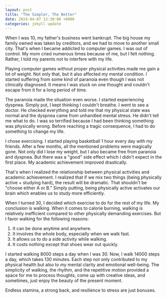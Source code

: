 ```yaml
---
layout: post
title: "The Simpler, The Better"
date: 2024-04-07 13:30:00 +0900
categories: jekyll update
---
```

When I was 10, my father's business went bankrupt. The big house my family owned was taken by creditors, and we had to move to another small city. That's when I became addicted to computer games. I was out of control. My mom cried numerous times because of me, but I felt nothing. Rather, I told my parents not to interfere with my life.

Playing computer games without proper physical activities made me gain a lot of weight. Not only that, but it also affected my mental condition. I started suffering from some kind of paranoia even though I was not clinically diagnosed. It means I was stuck on one thought and couldn't escape from it for a long period of time.

The paranoia made the situation even worse. I started experiencing dyspnea. Simply put, I kept thinking I couldn't breathe. I went to see a doctor. He checked everything and told me that my physical state was normal and the dyspnea came from unhandled mental stress. He didn't tell me what to do. I was so terrified because I had been thinking something was physically wrong. Before reaching a tragic consequence, I had to do something to change my life.

I chose exercising. I started playing basketball 1 hour every day with my friends. After a few months, all the mentioned problems were magically gone. Not only did I lose my weight, but I also became free from paranoia and dyspnea. But there was a "good" side effect which I didn't expect in the first place. My academic achievement improved drastically.

That's when I realized the relationship between physical activities and academic achievement. I realized that if we mix two things (being physically active + studying hard), the result will be dramatic. That shouldn't be "choose either A or B." Simply putting, being physically active activates our brain which enables us to study more efficiently.

When I turned 30, I decided which exercise to do for the rest of my life. My conclusion is walking. When it comes to calorie burning, walking is relatively inefficient compared to other physically demanding exercises. But I favor walking for the following reasons:

1. It can be done anytime and anywhere.
2. It involves the whole body, especially when we walk fast.
3. It allows us to do a side activity while walking.
4. It costs nothing except that shoes wear out quickly.

I started walking 8000 steps a day when I was 30. Now, I walk 14000 steps a day, which takes 130 minutes. Each step not only contributed to my physical health but also to my mental clarity and emotional well-being. The simplicity of walking, the rhythm, and the repetitive motion provided a space for me to process thoughts, come up with creative ideas, and sometimes, just enjoy the beauty of the present moment.

Endless stamina, a strong back, and resilience to stress are just bonuses.
